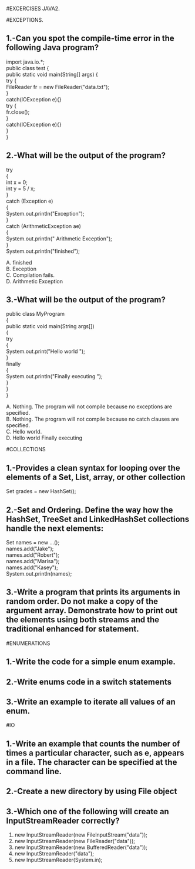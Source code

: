 #EXCERCISES JAVA2.

#EXCEPTIONS.

## 1.-Can you spot the compile-time error in the following Java program?<br/>

import java.io.*;<br/>
public class test {<br/>
    public static void main(String[] args) {<br/>
        try {<br/>
            FileReader fr = new FileReader("data.txt");<br/>
        }<br/>
        catch(IOException e){}<br/>
        try {<br/>
            fr.close();<br/>
        }<br/>
        catch(IOException e){}<br/>
    }<br/>
}<br/>

## 2.-What will be the output of the program?<br/>
try <br/>
{ <br/>
    int x = 0; <br/>
    int y = 5 / x; <br/>
} <br/>
catch (Exception e) <br/>
{<br/>
    System.out.println("Exception"); <br/>
} <br/>
catch (ArithmeticException ae) <br/>
{<br/>
    System.out.println(" Arithmetic Exception"); <br/>
} <br/>
System.out.println("finished");<br/>

A.	finished<br/>
B.	Exception<br/>
C.	Compilation fails.<br/>
D.	Arithmetic Exception<br/>


## 3.-What will be the output of the program?<br/>
public class MyProgram <br/>
{<br/>
    public static void main(String args[])<br/>
    {<br/>
        try <br/>
        {<br/>
            System.out.print("Hello world ");<br/>
        }<br/>
        finally <br/>
        {<br/>
            System.out.println("Finally executing ");<br/>
        }<br/>
    }<br/>
}<br/>

A.	Nothing. The program will not compile because no exceptions are specified.<br/>
B.	Nothing. The program will not compile because no catch clauses are specified.<br/>
C.	Hello world.<br/>
D.	Hello world Finally executing<br/>


#COLLECTIONS

## 1.-Provides a clean syntax for looping over the elements of a Set, List, array, or other collection<br/>
Set<Double> grades = new HashSet<Double>();<br/>

## 2.-Set and Ordering. Define the way how the HashSet, TreeSet and LinkedHashSet collections handle the next elements:<br/>
Set<String> names = new …<String>();<br/>
names.add("Jake");<br/>
names.add("Robert");<br/>
names.add("Marisa");<br/>
names.add("Kasey");<br/>
System.out.println(names);<br/>

## 3.-Write a program that prints its arguments in random order. Do not make a copy of the argument array. Demonstrate how to print out the elements using both streams and the traditional enhanced for statement. <br/>

#ENUMERATIONS

## 1.-Write the code for a simple enum example.<br/>

## 2.-Write enums code in a switch statements<br/>

## 3.-Write an example to iterate all values of an enum.<br/>

#IO

## 1.-Write an example that counts the number of times a particular character, such as e, appears in a file. The character can be specified at the command line.<br/>

## 2.-Create a new directory by using File object<br/>

## 3.-Which one of the following will create an InputStreamReader correctly?<br/>
1.	new InputStreamReader(new FileInputStream("data"));<br/>
2.	new InputStreamReader(new FileReader("data"));<br/>
3.	new InputStreamReader(new BufferedReader("data"));<br/>
4.	new InputStreamReader("data");<br/>
5.	new InputStreamReader(System.in);<br/>
